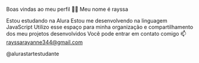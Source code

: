 Boas vindas ao meu perfil 💙💙
Meu nome é rayssa

Estou estudando na Alura
Estou me desenvolvendo na linguagem JavaScript
Utilizo esse espaço para minha organização e compartilhamento dos meu projetos desenvolvidos
Você pode entrar em contato comigo 📫
rayssarayanne344@gmail.com

@alurastartestudante
